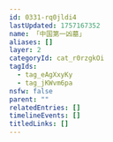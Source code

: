 ```yaml
---
id: 0331-rq0jldi4
lastUpdated: 1757167352
name: 「中国第一凶墓」
aliases: []
layer: 2
categoryId: cat_r0rzgkOi
tagIds:
  - tag_eAgXxyKy
  - tag_jKWvm6pa
nsfw: false
parent: ""
relatedEntries: []
timelineEvents: []
titledLinks: []
---
```


